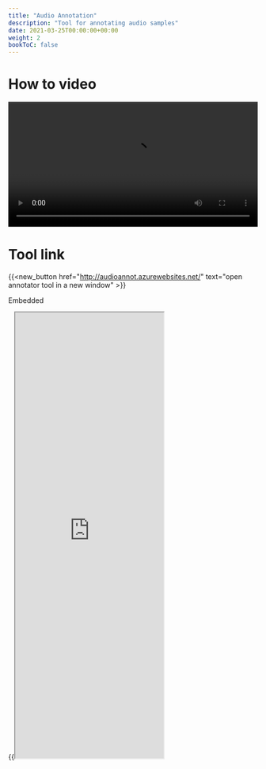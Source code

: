 ```yaml
---
title: "Audio Annotation"
description: "Tool for annotating audio samples"
date: 2021-03-25T00:00:00+00:00
weight: 2
bookToC: false
---
```

# How to video
<video controls width="100%">
    <source src="/videos/audio_annotation_V2.mp4" type="video/mp4">
</video>

# Tool link
{{<new_button href="http://audioannot.azurewebsites.net/" text="open annotator tool in a new window" >}} 

Embedded

{{<iframe src="http://audioannot.azurewebsites.net/" height="900" >}}
